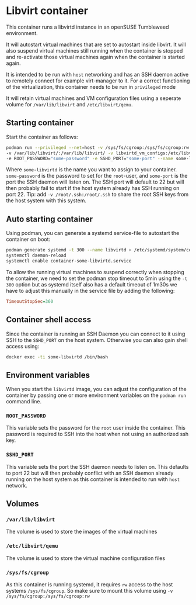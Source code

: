 # Libvirt container
This container runs a libvirtd instance in an openSUSE Tumbleweed environment.

It will autostart virtual machines that are set to autostart inside libvirt. It will
also suspend virtual machines still running when the container is stopped and
re-activate those virtual machines again when the container is started again.

It is intended to be run with `host` networking and has an SSH daemon active to remotely connect
for example virt-manager to it. 
For a correct functioning of the virtualization, this container needs to be run in `privileged` mode

It will retain virtual machines and VM configuration files using a seperate 
volume for `/var/lib/libvirt` and `/etc/libvirt/qemu`.

## Starting container
Start the container as follows:
```bash
podman run --privileged --net=host -v /sys/fs/cgroup:/sys/fs/cgroup:rw \
-v /var/lib/libvirt/:/var/lib/libvirt/ -v libvirtd_vm_configs:/etc/libvirt/qemu \
-e ROOT_PASSWORD="some-password" -e SSHD_PORT="some-port" --name some-libvirtd sicho/libvirtd
```
Where `some-libvirtd` is the name you want to assign to your container. `some-password` is the
password to set for the `root`-user, and `some-port` is the port the SSH daemon will listen on. 
The SSH port will default to 22 but will then probably fail to start if the host system already
has SSH running on port 22.
Tip: add `-v /root/.ssh:/root/.ssh` to share the root SSH keys from the host system with this
system.

## Auto starting container
Using podman, you can generate a systemd service-file to autostart the container on boot:
```bash
podman generate systemd -t 300 --name libvirtd > /etc/systemd/system/container-some-libvirtd.service
systemctl daemon-reload
systemctl enable container-some-libvirtd.service
```
To allow the running virtual machines to suspend correctly when stopping the container, we need to set the
podman stop timeout to 5min using the `-t 300` option but as systemd itself also has a default timeout
of 1m30s we have to adjust this manually in the service file by adding the following:
```ini
TimeoutStopSec=360
```

## Container shell access
Since the container is running an SSH Daemon you can connect to it using SSH to the `SSHD_PORT`
on the host system.
Otherwise you can also gain shell access using:
```bash
docker exec -ti some-libvirtd /bin/bash
```

## Environment variables
When you start the `libvirtd` image, you can adjust the configuration of the container by passing
one or more environment variables on the `podman run` command line.
### `ROOT_PASSWORD`
This variable sets the password for the `root` user inside the container. This password is required
to SSH into the host when not using an authorized ssh key.
### `SSHD_PORT`
This variable sets the port the SSH daemon needs to listen on. This defaults to port 22 but will
then probably conflict with an SSH daemon already running on the host system as this container is
intended to run with `host` network.

## Volumes
### `/var/lib/libvirt`
The volume is used to store the images of the virtual machines
### `/etc/libvirt/qemu`
The volume is used to store the virtual machine configuration files
### `/sys/fs/cgroup`
As this container is running systemd, it requires `rw` access to the host systems `/sys/fs/cgroup`.
So make sure to mount this volume using `-v /sys/fs/cgroup:/sys/fs/cgroup:rw`
